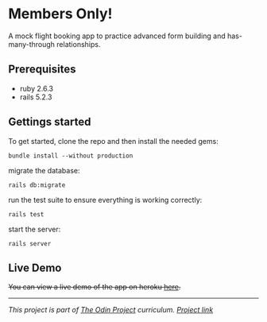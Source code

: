 # Members Only!
A mock flight booking app to practice advanced form building and has-many-through relationships.

## Prerequisites
- ruby 2.6.3
- rails 5.2.3

## Gettings started
To get started, clone the repo and then install the needed gems:
```
bundle install --without production
```
migrate the database:
```
rails db:migrate
```
run the test suite to ensure everything is working correctly:
```
rails test
```
start the server:
```
rails server
```

## Live Demo
~~You can view a live demo of the app on heroku [here](#).~~

---
_This project is part of [The Odin Project](https://www.theodinproject.com/) curriculum. [Project link](https://www.theodinproject.com/courses/ruby-on-rails/lessons/building-advanced-forms)_
